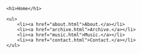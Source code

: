 
<html lang="en">
<head>
    <meta charset="UTF-8">
    <meta name="viewport" content="width=device-width, initial-scale=1.0">
    <title>the hauntology archives.</title>
</head>
<body>

    <h1>Home</h1>

    <ul>
        <li><a href="about.html">About.</a></li>
        <li><a href="archive.html">Archive.</a></li>
        <li><a href="music.html">Music.</a></li>
        <li><a href="contact.html">Contact.</a></li>
    </ul>

</body>
</html>
